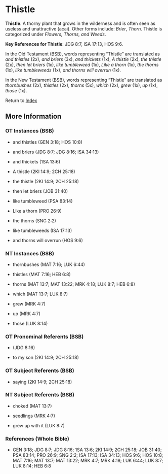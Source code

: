# Thistle
**Thistle**. 
A thorny plant that grows in the wilderness and is often seen as useless and unattractive (acai). 
Other forms include: 
*Brier*, *Thorn*. 
Thistle is categorized under _Flowers, Thorns, and Weeds_. 


**Key References for Thistle**: 
JDG 8:7, ISA 17:13, HOS 9:6. 


In the Old Testament (BSB), words representing “Thistle” are translated as 
*and thistles* (2x), *and briers* (3x), *and thickets* (1x), *A thistle* (2x), *the thistle* (2x), *then let briers* (1x), *like tumbleweed* (1x), *Like a thorn* (1x), *the thorns* (1x), *like tumbleweeds* (1x), *and thorns will overrun* (1x). 


In the New Testament (BSB), words representing “Thistle” are translated as 
*thornbushes* (2x), *thistles* (2x), *thorns* (5x), *which* (2x), *grew* (1x), *up* (1x), *those* (1x). 


Return to [Index](00-Index.md)

## More Information

### OT Instances (BSB)

* and thistles (GEN 3:18; HOS 10:8)

* and briers (JDG 8:7; JDG 8:16; ISA 34:13)

* and thickets (1SA 13:6)

* A thistle (2KI 14:9; 2CH 25:18)

* the thistle (2KI 14:9; 2CH 25:18)

* then let briers (JOB 31:40)

* like tumbleweed (PSA 83:14)

* Like a thorn (PRO 26:9)

* the thorns (SNG 2:2)

* like tumbleweeds (ISA 17:13)

* and thorns will overrun (HOS 9:6)



### NT Instances (BSB)

* thornbushes (MAT 7:16; LUK 6:44)

* thistles (MAT 7:16; HEB 6:8)

* thorns (MAT 13:7; MAT 13:22; MRK 4:18; LUK 8:7; HEB 6:8)

* which (MAT 13:7; LUK 8:7)

* grew (MRK 4:7)

* up (MRK 4:7)

* those (LUK 8:14)



### OT Pronominal Referents (BSB)

*  (JDG 8:16)

* to my son (2KI 14:9; 2CH 25:18)



### OT Subject Referents (BSB)

* saying (2KI 14:9; 2CH 25:18)



### NT Subject Referents (BSB)

* choked (MAT 13:7)

* seedlings (MRK 4:7)

* grew up with it (LUK 8:7)



### References (Whole Bible)

* GEN 3:18; JDG 8:7; JDG 8:16; 1SA 13:6; 2KI 14:9; 2CH 25:18; JOB 31:40; PSA 83:14; PRO 26:9; SNG 2:2; ISA 17:13; ISA 34:13; HOS 9:6; HOS 10:8; MAT 7:16; MAT 13:7; MAT 13:22; MRK 4:7; MRK 4:18; LUK 6:44; LUK 8:7; LUK 8:14; HEB 6:8



